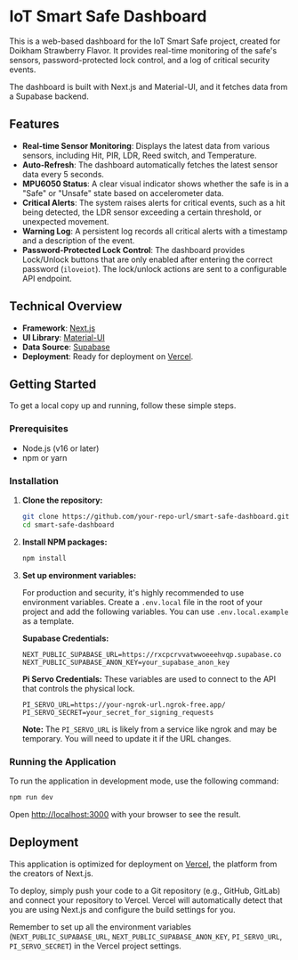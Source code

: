 # IoT Smart Safe Dashboard

This is a web-based dashboard for the IoT Smart Safe project, created for Doikham Strawberry Flavor. It provides real-time monitoring of the safe's sensors, password-protected lock control, and a log of critical security events.

The dashboard is built with Next.js and Material-UI, and it fetches data from a Supabase backend.

## Features

- **Real-time Sensor Monitoring**: Displays the latest data from various sensors, including Hit, PIR, LDR, Reed switch, and Temperature.
- **Auto-Refresh**: The dashboard automatically fetches the latest sensor data every 5 seconds.
- **MPU6050 Status**: A clear visual indicator shows whether the safe is in a "Safe" or "Unsafe" state based on accelerometer data.
- **Critical Alerts**: The system raises alerts for critical events, such as a hit being detected, the LDR sensor exceeding a certain threshold, or unexpected movement.
- **Warning Log**: A persistent log records all critical alerts with a timestamp and a description of the event.
- **Password-Protected Lock Control**: The dashboard provides Lock/Unlock buttons that are only enabled after entering the correct password (`iloveiot`). The lock/unlock actions are sent to a configurable API endpoint.

## Technical Overview

- **Framework**: [Next.js](https://nextjs.org/)
- **UI Library**: [Material-UI](https://mui.com/)
- **Data Source**: [Supabase](https://supabase.io/)
- **Deployment**: Ready for deployment on [Vercel](https://vercel.com/).

## Getting Started

To get a local copy up and running, follow these simple steps.

### Prerequisites

- Node.js (v16 or later)
- npm or yarn

### Installation

1.  **Clone the repository:**
    ```sh
    git clone https://github.com/your-repo-url/smart-safe-dashboard.git
    cd smart-safe-dashboard
    ```

2.  **Install NPM packages:**
    ```sh
    npm install
    ```

3.  **Set up environment variables:**

    For production and security, it's highly recommended to use environment variables. Create a `.env.local` file in the root of your project and add the following variables. You can use `.env.local.example` as a template.

    **Supabase Credentials:**
    ```env
    NEXT_PUBLIC_SUPABASE_URL=https://rxcpcrvvatwwoeeehvqp.supabase.co
    NEXT_PUBLIC_SUPABASE_ANON_KEY=your_supabase_anon_key
    ```

    **Pi Servo Credentials:**
    These variables are used to connect to the API that controls the physical lock.
    ```env
    PI_SERVO_URL=https://your-ngrok-url.ngrok-free.app/
    PI_SERVO_SECRET=your_secret_for_signing_requests
    ```
    **Note:** The `PI_SERVO_URL` is likely from a service like ngrok and may be temporary. You will need to update it if the URL changes.


### Running the Application

To run the application in development mode, use the following command:

```sh
npm run dev
```

Open [http://localhost:3000](http://localhost:3000) with your browser to see the result.

## Deployment

This application is optimized for deployment on [Vercel](https://vercel.com/), the platform from the creators of Next.js.

To deploy, simply push your code to a Git repository (e.g., GitHub, GitLab) and connect your repository to Vercel. Vercel will automatically detect that you are using Next.js and configure the build settings for you.

Remember to set up all the environment variables (`NEXT_PUBLIC_SUPABASE_URL`, `NEXT_PUBLIC_SUPABASE_ANON_KEY`, `PI_SERVO_URL`, `PI_SERVO_SECRET`) in the Vercel project settings.

